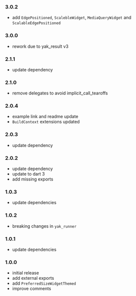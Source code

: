 ### 3.0.2
- add `EdgePositioned`, `ScalebleWidget`, `MediaQueryWidget` and `ScalableEdgePositioned`

### 3.0.0
- rework due to yak_result v3

### 2.1.1
- update dependency

### 2.1.0
- remove delegates to avoid implicit_call_tearoffs

### 2.0.4
- example link and readme update
- `BuildContext` extensions updated

### 2.0.3
- update dependency

### 2.0.2
- update dependency
- update to dart 3
- add missing exports

### 1.0.3
- update dependencies

### 1.0.2
- breaking changes in `yak_runner`

### 1.0.1
- update dependencies

### 1.0.0
- initial release
- add external exports
- add `PreferredSizeWidgetThemed`
- improve comments
